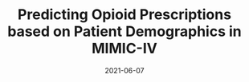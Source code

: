 ---
title: "Predicting Opioid Prescriptions based on Patient Demographics in MIMIC-IV"
collection: publications
date: 2021-06-07
venue: '2021 IEEE 34th International Symposium on Computer-Based Medical Systems (CBMS)'
citation: 'Kodela, S., Pinnamraju, J., Gichoya, J. W., &amp; Purkayastha, S. (2021, June). Predicting Opioid Prescriptions based on Patient Demographics in MIMIC-IV. In 2021 IEEE 34th International Symposium on Computer-Based Medical Systems (CBMS) (pp. 225-230). IEEE.'
---